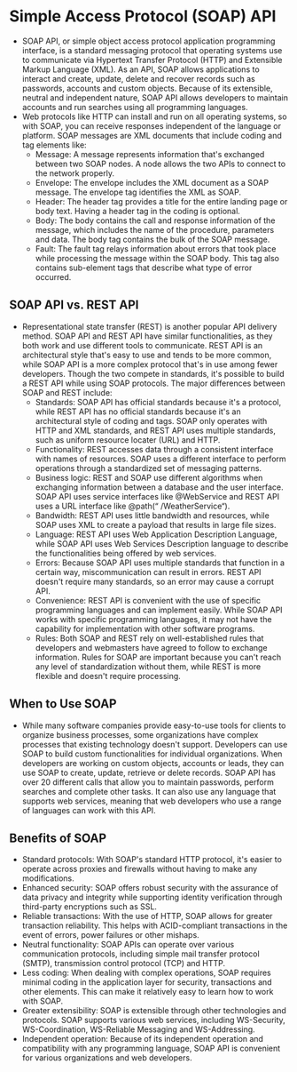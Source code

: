# Simple Access Protocol (SOAP) API
+ SOAP API, or simple object access protocol application programming interface, is a standard messaging protocol that operating systems use to communicate via Hypertext Transfer Protocol (HTTP) and Extensible Markup Language (XML). As an API, SOAP allows applications to interact and create, update, delete and recover records such as passwords, accounts and custom objects. Because of its extensible, neutral and independent nature, SOAP API allows developers to maintain accounts and run searches using all programming languages.
+ Web protocols like HTTP can install and run on all operating systems, so with SOAP, you can receive responses independent of the language or platform. SOAP messages are XML documents that include coding and tag elements like:
  + Message: A message represents information that's exchanged between two SOAP nodes. A node allows the two APIs to connect to the network properly.
  + Envelope: The envelope includes the XML document as a SOAP message. The envelope tag identifies the XML as SOAP.
  + Header: The header tag provides a title for the entire landing page or body text. Having a header tag in the coding is optional.
  + Body: The body contains the call and response information of the message, which includes the name of the procedure, parameters and data. The body tag contains the bulk of the SOAP message.
  + Fault: The fault tag relays information about errors that took place while processing the message within the SOAP body. This tag also contains sub-element tags that describe what type of error occurred.

## SOAP API vs. REST API
+ Representational state transfer (REST) is another popular API delivery method. SOAP API and REST API have similar functionalities, as they both work and use different tools to communicate. REST API is an architectural style that's easy to use and tends to be more common, while SOAP API is a more complex protocol that's in use among fewer developers. Though the two compete in standards, it's possible to build a REST API while using SOAP protocols. The major differences between SOAP and REST include:
  + Standards: SOAP API has official standards because it's a protocol, while REST API has no official standards because it's an architectural style of coding and tags. SOAP only operates with HTTP and XML standards, and REST API uses multiple standards, such as uniform resource locater (URL) and HTTP.
  + Functionality: REST accesses data through a consistent interface with names of resources. SOAP uses a different interface to perform operations through a standardized set of messaging patterns.
  + Business logic: REST and SOAP use different algorithms when exchanging information between a database and the user interface. SOAP API uses service interfaces like @WebService and REST API uses a URL interface like @path(“ /WeatherService“).
  + Bandwidth: REST API uses little bandwidth and resources, while SOAP uses XML to create a payload that results in large file sizes.
  + Language: REST API uses Web Application Description Language, while SOAP API uses Web Services Description language to describe the functionalities being offered by web services.
  + Errors: Because SOAP API uses multiple standards that function in a certain way, miscommunication can result in errors. REST API doesn't require many standards, so an error may cause a corrupt API.
  + Convenience: REST API is convenient with the use of specific programming languages and can implement easily. While SOAP API works with specific programming languages, it may not have the capability for implementation with other software programs.
  + Rules: Both SOAP and REST rely on well-established rules that developers and webmasters have agreed to follow to exchange information. Rules for SOAP are important because you can't reach any level of standardization without them, while REST is more flexible and doesn't require processing.

## When to Use SOAP
+ While many software companies provide easy-to-use tools for clients to organize business processes, some organizations have complex processes that existing technology doesn't support. Developers can use SOAP to build custom functionalities for individual organizations. When developers are working on custom objects, accounts or leads, they can use SOAP to create, update, retrieve or delete records. SOAP API has over 20 different calls that allow you to maintain passwords, perform searches and complete other tasks. It can also use any language that supports web services, meaning that web developers who use a range of languages can work with this API.

## Benefits of SOAP
+ Standard protocols: With SOAP's standard HTTP protocol, it's easier to operate across proxies and firewalls without having to make any modifications.
+ Enhanced security: SOAP offers robust security with the assurance of data privacy and integrity while supporting identity verification through third-party encryptions such as SSL.
+ Reliable transactions: With the use of HTTP, SOAP allows for greater transaction reliability. This helps with ACID-compliant transactions in the event of errors, power failures or other mishaps.
+ Neutral functionality: SOAP APIs can operate over various communication protocols, including simple mail transfer protocol (SMTP), transmission control protocol (TCP) and HTTP.
+ Less coding: When dealing with complex operations, SOAP requires minimal coding in the application layer for security, transactions and other elements. This can make it relatively easy to learn how to work with SOAP.
+ Greater extensibility: SOAP is extensible through other technologies and protocols. SOAP supports various web services, including WS-Security, WS-Coordination, WS-Reliable Messaging and WS-Addressing.
+ Independent operation: Because of its independent operation and compatibility with any programming language, SOAP API is convenient for various organizations and web developers.
